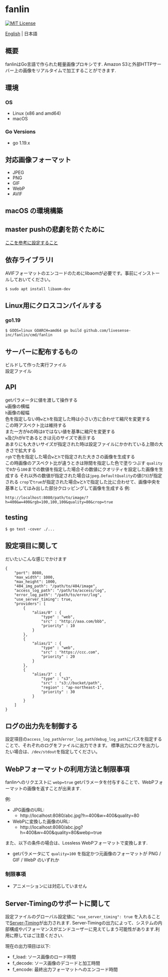 # fanlin

[![MIT License](http://img.shields.io/badge/license-MIT-blue.svg?style=flat)](LICENSE)

[English](README.md) | 日本語

## 概要
fanlinはGo言語で作られた軽量画像プロキシです.
Amazon S3と外部HTTPサーバー上の画像をリアルタイムで加工することができます.

## 環境
### OS
* Linux (x86 and amd64)
* macOS

### Go Versions
* go 1.19.x

## 対応画像フォーマット
* JPEG
* PNG
* GIF
* WebP
* AVIF

## macOS の環境構築
## master pushの悲劇を防ぐために
[ここを参考に設定すること](http://ganmacs.hatenablog.com/entry/2014/06/18/224132)

## 依存ライブラリl
AVIFフォーマットのエンコードのためにlibaomが必要です。事前にインストールしておいてください。

```
$ sudo apt install libaom-dev
```

## Linux用にクロスコンパイルする
### go1.19
```
$ GOOS=linux GOARCH=amd64 go build github.com/livesense-inc/fanlin/cmd/fanlin
```

## サーバーに配布するもの
ビルドして作った実行ファイル  
設定ファイル

## API
getパラメータに値を渡して操作する  
`w`画像の横幅  
`h`画像の縦幅  
色を指定しない時`w`と`h`を指定した時は小さい方に合わせて縮尺を変更する  
この時アスペクト比は維持する  
また一方が`0`の時は`0`ではない値を基準に縮尺を変更する  
`w`及び`h`が`0`であるときは元のサイズで表示する  
あまりにも大きいサイズが指定された時は設定ファイルにかかれている上限の大きさで拡大する  
`rgb`で色を指定した場合`w`と`h`で指定された大きさの画像を生成する  
この時画像のアスペクト比が違うときは隙間を指定した色で塗りつぶす
`quality`で`0`から`100`までの数値を指定した場合その数値にクオリティを設定した画像を生成する
それ以外の数値が指定された場合は`jpeg.DefaultQuality`の値(`75`)が指定される
`crop`で`true`が指定された場合`w`と`h`で指定した比に合わせて、画像中央を基準としてはみ出した部分クロッピングして画像を生成する
例:  
```
http://localhost:8080/path/to/image/?h=400&w=400&rgb=100,100,100&quality=80&crop=true
```

## testing
```
$ go test -cover ./...
```

## 設定項目に関して
だいたいこんな感じでかけます
```
{
    "port": 8080,
    "max_width": 1000,
    "max_height": 1000,
    "404_img_path": "/path/to/404/image",
    "access_log_path": "/path/to/access/log",
    "error_log_path": "/path/to/error/log",
    "use_server_timing": true,
    "providers": [
        {
            "alias/0" : {
                "type" : "web",
                "src" : "http://aaa.com/bbb",
                "priority" : 10
            }
        },
        {
            "alias/1" : {
                "type" : "web",
                "src" : "https://ccc.com",
                "priority" : 20
            }
        },
        {
            "alias/3" : {
                "type" : "s3",
                "src" : "s3://bucket/path",
                "region" : "ap-northeast-1",
                "priority" : 30
            }
        }
    ]
}
```

## ログの出力先を制御する
設定項目の`access_log_path`/`error_log_path`/`debug_log_path`にパスを指定することで、それぞれのログをファイルに出力できます。
標準出力にログを出力したい場合は、`/dev/stdout`を指定してください。

## WebPフォーマットの利用方法と制限事項
fanlinへのリクエストに `webp=true` getパラメータを付与することで、WebPフォーマットの画像を返すことが出来ます.

例:

- JPG画像のURL:
  - http://localhost:8080/abc.jpg?h=400&w=400&quality=80
- WebPに変換した画像のURL:
  - http://localhost:8080/abc.jpg?h=400&w=400&quality=80&webp=true

また、以下の条件の場合は、Lossless WebPフォーマットで変換します.

- getパラメータにて `quality=100` を指定かつ元画像のフォーマットが PNG / GIF / WebP のいずれか

### 制限事項

- アニメーションには対応していません


## Server-Timingのサポートに関して

設定ファイルのグローバル設定値に `"use_server_timing": true` を入れることで[Server-Timing](https://www.w3.org/TR/server-timing/)が出力されます.
Server-Timingの出力によって、システムの内部構成やパフォーマンスがエンドユーザーに見えてしまう可能性があります.利用に際してはご注意ください.

現在の出力項目は以下:

- f_load: ソース画像のロード時間
- f_decode: ソース画像のデコードと加工時間
- f_encode: 最終出力フォーマットへのエンコード時間
